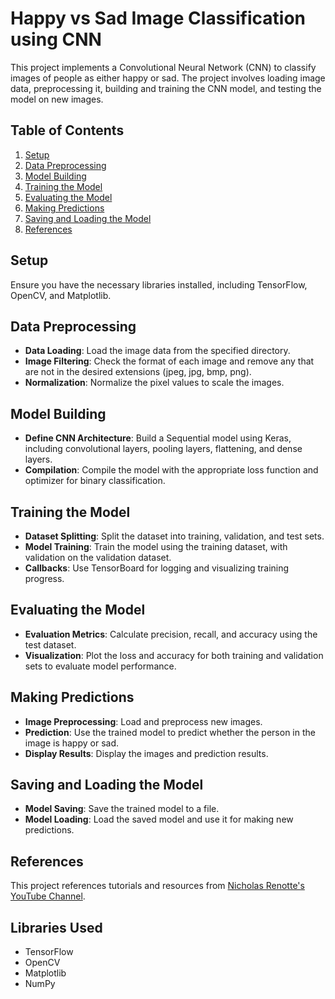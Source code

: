 # Happy vs Sad Image Classification using CNN

This project implements a Convolutional Neural Network (CNN) to classify images of people as either happy or sad. The project involves loading image data, preprocessing it, building and training the CNN model, and testing the model on new images.

## Table of Contents

1. [Setup](#setup)
2. [Data Preprocessing](#data-preprocessing)
3. [Model Building](#model-building)
4. [Training the Model](#training-the-model)
5. [Evaluating the Model](#evaluating-the-model)
6. [Making Predictions](#making-predictions)
7. [Saving and Loading the Model](#saving-and-loading-the-model)
8. [References](#references)

## Setup

Ensure you have the necessary libraries installed, including TensorFlow, OpenCV, and Matplotlib.

## Data Preprocessing

- **Data Loading**: Load the image data from the specified directory.
- **Image Filtering**: Check the format of each image and remove any that are not in the desired extensions (jpeg, jpg, bmp, png).
- **Normalization**: Normalize the pixel values to scale the images.

## Model Building

- **Define CNN Architecture**: Build a Sequential model using Keras, including convolutional layers, pooling layers, flattening, and dense layers.
- **Compilation**: Compile the model with the appropriate loss function and optimizer for binary classification.

## Training the Model

- **Dataset Splitting**: Split the dataset into training, validation, and test sets.
- **Model Training**: Train the model using the training dataset, with validation on the validation dataset.
- **Callbacks**: Use TensorBoard for logging and visualizing training progress.

## Evaluating the Model

- **Evaluation Metrics**: Calculate precision, recall, and accuracy using the test dataset.
- **Visualization**: Plot the loss and accuracy for both training and validation sets to evaluate model performance.

## Making Predictions

- **Image Preprocessing**: Load and preprocess new images.
- **Prediction**: Use the trained model to predict whether the person in the image is happy or sad.
- **Display Results**: Display the images and prediction results.

## Saving and Loading the Model

- **Model Saving**: Save the trained model to a file.
- **Model Loading**: Load the saved model and use it for making new predictions.

## References

This project references tutorials and resources from [Nicholas Renotte's YouTube Channel](https://www.youtube.com/@NicholasRenotte/featured).

## Libraries Used

- TensorFlow
- OpenCV
- Matplotlib
- NumPy

 
